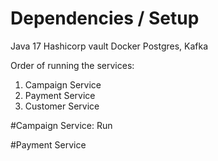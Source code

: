 # Dependencies / Setup

Java 17
Hashicorp vault
Docker
  Postgres, Kafka

Order of running the services:
  1. Campaign Service
  2. Payment Service
  3. Customer Service  

#Campaign Service:
Run 

#Payment Service
